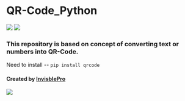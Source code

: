 # QR-Code_Python
[![](https://img.shields.io/badge/language-Python-blue)](https://www.python.org/) [![](https://img.shields.io/badge/Program%3A-QR_Code-red)](https://github.com/InvisiblePro/QR-Code_Python/)


### This repository is based on concept of converting text or numbers into QR-Code.

Need to install -- `pip install qrcode`


#### Created by [InvisblePro](https://github.com/InvisiblePro) 
[![](https://img.shields.io/badge/GitHub-InvisiblePro-blue?logo=github)](https://github.com/InvisiblePro) 

